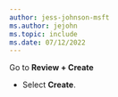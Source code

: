 ```yaml
---
author: jess-johnson-msft
ms.author: jejohn
ms.topic: include
ms.date: 07/12/2022
---
```


Go to **Review + Create**

* Select **Create**.


